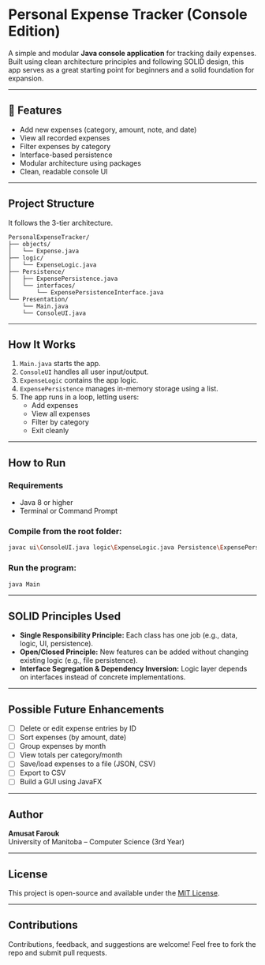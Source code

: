 # Personal Expense Tracker (Console Edition)

A simple and modular **Java console application** for tracking daily expenses. Built using clean architecture principles and following SOLID design, this app serves as a great starting point for beginners and a solid foundation for expansion.

---

## 📌 Features

- Add new expenses (category, amount, note, and date)
- View all recorded expenses
- Filter expenses by category
- Interface-based persistence
- Modular architecture using packages
- Clean, readable console UI

---

## Project Structure
 It follows the 3-tier architecture.

```
PersonalExpenseTracker/
├── objects/
│   └── Expense.java
├── logic/
│   └── ExpenseLogic.java
├── Persistence/
│   ├── ExpensePersistence.java
│   └── interfaces/
│       └── ExpensePersistenceInterface.java
└── Presentation/
    └── Main.java
    └── ConsoleUI.java
```

---

## How It Works

1. `Main.java` starts the app.
2. `ConsoleUI` handles all user input/output.
3. `ExpenseLogic` contains the app logic.
4. `ExpensePersistence` manages in-memory storage using a list.
5. The app runs in a loop, letting users:
   - Add expenses
   - View all expenses
   - Filter by category
   - Exit cleanly

---

## How to Run

### Requirements

- Java 8 or higher
- Terminal or Command Prompt

### Compile from the root folder:

```bash
javac ui\ConsoleUI.java logic\ExpenseLogic.java Persistence\ExpensePersistence.java Persistence\interfaces\ExpensePersistenceInterface.java objects\Expense.java Main.java
```

### Run the program:

```bash
java Main
```

---

## SOLID Principles Used

- **Single Responsibility Principle:** Each class has one job (e.g., data, logic, UI, persistence).
- **Open/Closed Principle:** New features can be added without changing existing logic (e.g., file persistence).
- **Interface Segregation & Dependency Inversion:** Logic layer depends on interfaces instead of concrete implementations.

---

## Possible Future Enhancements

- [ ] Delete or edit expense entries by ID
- [ ] Sort expenses (by amount, date)
- [ ] Group expenses by month
- [ ] View totals per category/month
- [ ] Save/load expenses to a file (JSON, CSV)
- [ ] Export to CSV
- [ ] Build a GUI using JavaFX

---

## Author

**Amusat Farouk**  
University of Manitoba – Computer Science (3rd Year)  

---

## License

This project is open-source and available under the [MIT License](https://opensource.org/licenses/MIT).

---

## Contributions

Contributions, feedback, and suggestions are welcome! Feel free to fork the repo and submit pull requests.
